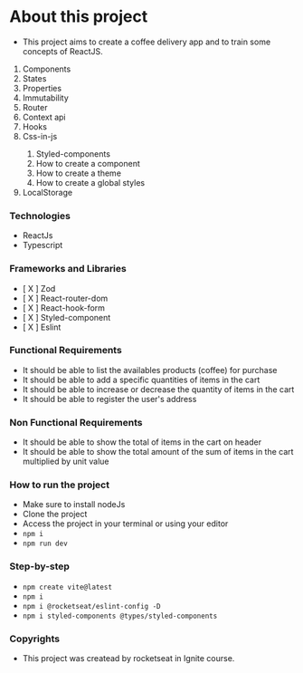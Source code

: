 # About this project

- This project aims to create a coffee delivery app and to train some concepts of ReactJS.

<ol>
    <li>Components</li>
    <li>States</li>
    <li>Properties</li>
    <li>Immutability</li>
    <li>Router</li>
    <li>Context api</li>
    <li>Hooks</li>
    <li>Css-in-js</li>
    <ol>
        <li>Styled-components</li>
        <li>How to create a component</li>
        <li>How to create a theme</li>
        <li>How to create a global styles</li>
    </ol>
    <li>LocalStorage</li>
</ol>

### Technologies

- ReactJs
- Typescript

### Frameworks and Libraries

- [ X ] Zod
- [ X ] React-router-dom
- [ X ] React-hook-form
- [ X ] Styled-component
- [ X ] Eslint

### Functional Requirements

- It should be able to list the availables products (coffee) for purchase
- It should be able to add a specific quantities of items in the cart
- It should be able to increase or decrease the quantity of items in the cart
- It should be able to register the user's address

### Non Functional Requirements

- It should be able to show the total of items in the cart on header
- It should be able to show the total amount of the sum of items in the cart multiplied by unit value

### How to run the project

- Make sure to install nodeJs
- Clone the project
- Access the project in your terminal or using your editor
- `npm i`
- `npm run dev`

### Step-by-step

- `npm create vite@latest`
- `npm i`
- `npm i @rocketseat/eslint-config -D`
- `npm i styled-components @types/styled-components`

### Copyrights

- This project was createad by rocketseat in Ignite course.
